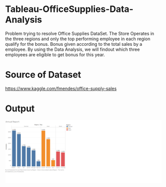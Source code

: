 # Tableau-OfficeSupplies-Data-Analysis
Problem trying to resolve Office Supplies DataSet.
The Store Operates in the three regions and only the top performing employee in each region qualify for the bonus. Bonus given according to the total sales by a employee.
By using the Data Analysis, we will findout which three employees are eligible to get bonus for this year. 
# Source of Dataset
https://www.kaggle.com/fmendes/office-supply-sales
# Output
![alt text](https://github.com/Kishore117/Tableau-OfficeSupplies-Data-Analysis/blob/master/OfficeSupplies.png?raw=true)
